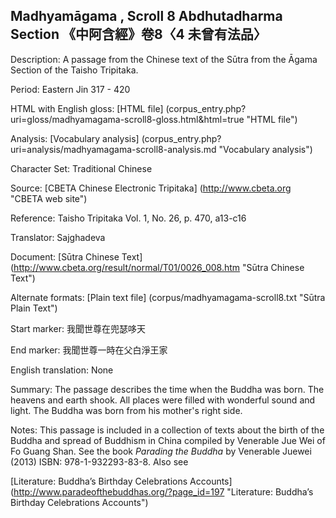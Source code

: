 ## Madhyamāgama , Scroll 8 Abdhutadharma Section 《中阿含經》卷8〈4 未曾有法品〉

Description: A passage from the Chinese text of the Sūtra from the Āgama Section of the Taisho Tripitaka.

Period: Eastern Jin 317 - 420

HTML with English gloss: [HTML file] (corpus_entry.php?uri=gloss/madhyamagama-scroll8-gloss.html&html=true "HTML file")

Analysis: [Vocabulary analysis] (corpus_entry.php?uri=analysis/madhyamagama-scroll8-analysis.md "Vocabulary analysis")

Character Set: Traditional Chinese

Source: [CBETA Chinese Electronic Tripitaka] (http://www.cbeta.org "CBETA web site")

Reference: Taisho Tripitaka Vol. 1, No. 26, p. 470, a13-c16

Translator: Sajghadeva

Document: [Sūtra Chinese Text] (http://www.cbeta.org/result/normal/T01/0026_008.htm "Sūtra Chinese Text")

Alternate formats: [Plain text file] (corpus/madhyamagama-scroll8.txt "Sūtra Plain Text")

Start marker: 我聞世尊在兜瑟哆天

End marker: 我聞世尊一時在父白淨王家

English	translation: None

Summary: The passage describes the time when the Buddha was born. The heavens and earth shook. All places were filled with wonderful
sound and light. The Buddha was born from his mother's right side.

Notes: This passage is included in a collection of texts about the birth of the Buddha and spread of Buddhism in China compiled by Venerable Jue Wei of Fo Guang Shan. See the book <em>Parading the Buddha</em> by  Venerable Juewei (2013) ISBN: 978-1-932293-83-8. Also see

[Literature: Buddha’s Birthday Celebrations Accounts] (http://www.paradeofthebuddhas.org/?page_id=197 "Literature: Buddha’s Birthday Celebrations Accounts")

